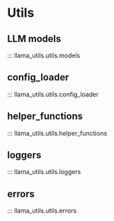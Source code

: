 # Utils

## LLM models
::: llama_utils.utils.models

## config_loader
::: llama_utils.utils.config_loader

## helper_functions
::: llama_utils.utils.helper_functions

## loggers
::: llama_utils.utils.loggers

## errors
::: llama_utils.utils.errors
